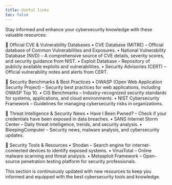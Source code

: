 ```yaml
---
title: Useful links
toc: false
---
```


Stay informed and enhance your cybersecurity knowledge with these valuable resources:

🔹 Official CVE & Vulnerability Databases
	•	CVE Database (MITRE) – Official database of Common Vulnerabilities and Exposures.
	•	National Vulnerability Database (NVD) – A comprehensive source of CVE details, severity scores, and security guidance from NIST.
	•	Exploit Database – Repository of publicly available exploits and vulnerabilities.
	•	Security Advisories (CERT) – Official vulnerability notes and alerts from CERT.

🔹 Security Benchmarks & Best Practices
	•	OWASP (Open Web Application Security Project) – Security best practices for web applications, including OWASP Top 10.
	•	CIS Benchmarks – Industry-recognized security standards for systems, applications, and cloud environments.
	•	NIST Cybersecurity Framework – Guidelines for managing cybersecurity risks in organizations.

🔹 Threat Intelligence & Security News
	•	Have I Been Pwned? – Check if your credentials have been exposed in data breaches.
	•	SANS Internet Storm Center – Daily threat intelligence, trends, and security analysis.
	•	BleepingComputer – Security news, malware analysis, and cybersecurity updates.

🔹 Security Tools & Resources
	•	Shodan – Search engine for internet-connected devices to identify exposed systems.
	•	VirusTotal – Online malware scanning and threat analysis.
	•	Metasploit Framework – Open-source penetration testing platform for security professionals.

This section is continuously updated with new resources to keep you informed and equipped with the best cybersecurity tools and knowledge. 